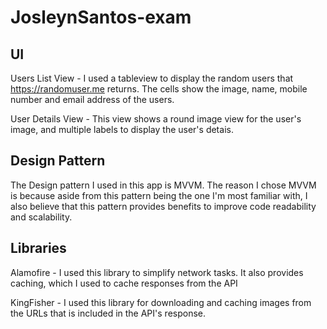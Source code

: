 # JosleynSantos-exam

## UI ##
Users List View - I used a tableview to display the random users that https://randomuser.me returns. The cells show the image, name, mobile number and email address of the users.

User Details View - This view shows a round image view for the user's image, and multiple labels to display the user's detais.

## Design Pattern ##
The Design pattern I used in this app is MVVM. The reason I chose MVVM is because aside from this pattern being the one I'm most familiar with, I also believe that this pattern provides benefits to improve code readability and scalability.

## Libraries ##
Alamofire - I used this library to simplify network tasks. It also provides caching, which I used to cache responses from the API

KingFisher - I used this library for downloading and caching images from the URLs that is included in the API's response.
